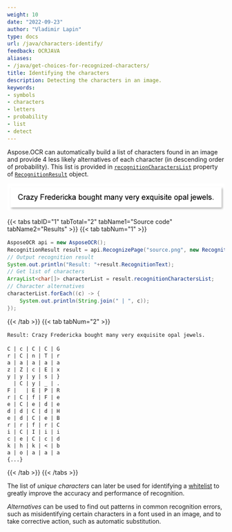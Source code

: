 ```yaml
---
weight: 10
date: "2022-09-23"
author: "Vladimir Lapin"
type: docs
url: /java/characters-identify/
feedback: OCRJAVA
aliases:
- /java/get-choices-for-recognized-characters/
title: Identifying the characters
description: Detecting the characters in an image.
keywords:
- symbols
- characters
- letters
- probability
- list
- detect
---
```


Aspose.OCR can automatically build a list of characters found in an image and provide 4 less likely alternatives of each character (in descending order of probability). This list is provided in [`recognitionCharactersList`](https://reference.aspose.com/ocr/java/com.aspose.ocr/RecognitionResult#recognitionCharactersList) property of [`RecognitionResult`](https://reference.aspose.com/ocr/java/com.aspose.ocr/RecognitionResult) object.

![Original image](origin.png)

{{< tabs tabID="1" tabTotal="2" tabName1="Source code" tabName2="Results" >}}
{{< tab tabNum="1" >}}
```java
AsposeOCR api = new AsposeOCR();
RecognitionResult result = api.RecognizePage("source.png", new RecognitionSettings());
// Output recognition result
System.out.println("Result: "+result.RecognitionText);
// Get list of characters
ArrayList<char[]> characterList = result.recognitionCharactersList;
// Character alternatives
characterList.forEach((c) -> {
	System.out.println(String.join(" | ", c));
});
```
{{< /tab >}}
{{< tab tabNum="2" >}}
```
Result: Crazy Fredericka bought many very exquisite opal jewels.

C | c | C | C | G
r | C | n | T | r
a | a | a | a | a
z | Z | c | E | x
y | y | y | s | }
  | C | y | _ | .
F |   | E | P | R
r | C | f | F | e
e | C | e | d | e
d | d | C | d | H
e | d | C | e | B
r | r | f | r | C
i | C | I | i | i
c | e | C | c | d
k | h | k | < | b
a | o | a | a | a
{...}
```
{{< /tab >}}
{{< /tabs >}}

The list of _unique characters_ can later be used for identifying a [whitelist](/ocr/java/characters-whitelist/) to greatly improve the accuracy and performance of recognition.

_Alternatives_ can be used to find out patterns in common recognition errors, such as misidentifying certain characters in a font used in an image, and to take corrective action, such as automatic substitution.
